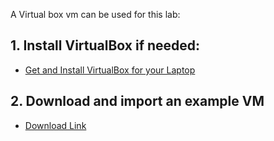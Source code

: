 A Virtual box vm can be used for this lab:

## 1. Install VirtualBox if needed:

* [Get and Install VirtualBox for your Laptop](http://www.oracle.com/technetwork/server-storage/virtualbox/overview/index.html)

## 2. Download and import an example VM

* [Download Link](https://drive.google.com/open?id=1b_1Mdmwol8gjkcx4B_VmSLSPDOiBKYr1)
